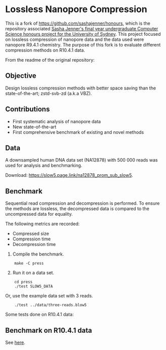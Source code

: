 # Lossless Nanopore Compression

This is a fork of https://github.com/sashajenner/honours, which is the repository associated [Sasha Jenner's final year undergraduate Computer Science honours project for the
University of Sydney](https://github.com/sashajenner/honours/blob/master/thesis/pdf/sasha_thesis_final.pdf). This project focused on lossless compression of nanopore data and the data used were nanopore R9.4.1 chemistry. 
The purpose of this fork is to evaluate different compression methods on R10.4.1 data.

From the readme of the original repository:

## Objective

Design lossless compression methods with better space saving than the
state-of-the-art; zstd-svb-zd (a.k.a VBZ).

## Contributions

- First systematic analysis of nanopore data
- New state-of-the-art
- First comprehensive benchmark of existing and novel methods

## Data

A downsampled human DNA data set (NA12878) with 500 000 reads was used for
analysis and benchmarking.

Download: https://slow5.page.link/na12878_prom_sub_slow5.

## Benchmark

Sequential read compression and decompression is performed. To ensure the
methods are lossless, the decompressed data is compared to the uncompressed
data for equality.

The following metrics are recorded:
- Compressed size
- Compression time
- Decompression time

1. Compile the benchmark.
```
	make -C press
```
2. Run it on a data set.
```
	cd press
	./test SLOW5_DATA
```
Or, use the example data set with 3 reads.
```
	./test ../data/three-reads.blow5
```

Some tests done on R10.4.1 data:

## Benchmark on R10.4.1 data

See [here](docs/r10.4.1-b5925335.md).

